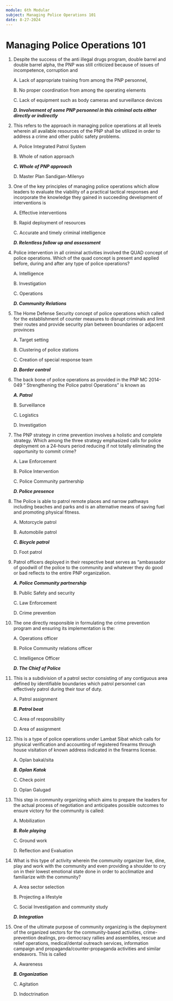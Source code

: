 ```yaml
---
module: 6th Modular
subject: Managing Police Operations 101
date: 8-27-2024
---
```


# Managing Police Operations 101

1. Despite the success of the anti illegal drugs program, double barrel and double barrel alpha, the PNP was still criticized because of issues of incompetence, corruption and

   A. Lack of appropriate training from among the PNP personnel,

   B. No proper coordination from among the operating elements

   C. Lack of equipment such as body cameras and surveillance devices

   **_D. Involvement of some PNP personnel in this criminal acts either directly or indirectly_**

2. This refers to the approach in managing police operations at all levels wherein all available resources of the PNP shall be utilized in order to address a crime and other public safety problems.

   A. Police Integrated Patrol System

   B. Whole of nation approach

   **_C. Whole of PNP approach_**

   D. Master Plan Sandigan-Milenyo

3. One of the key principles of managing police operations which allow leaders to evaluate the viability of a practical tactical responses and incorporate the knowledge they gained in succeeding development of interventions is

   A. Effective interventions

   B. Rapid deployment of resources

   C. Accurate and timely criminal intelligence

   **_D. Relentless follow up and assessment_**

4. Police intervention in all criminal activities involved the QUAD concept of police operations. Which of the quad concept is present and applied before, during and after any type of police operations?

   A. Intelligence

   B. Investigation

   C. Operations

   **_D. Community Relations_**

5. The Home Defense Security concept of police operations which called for the establishment of counter measures to disrupt criminals and limit their routes and provide security plan between boundaries or adjacent provinces

   A. Target setting

   B. Clustering of police stations

   C. Creation of special response team

   **_D. Border control_**

6. The back bone of police operations as provided in the PNP MC 2014-049 “ Strengthening the Police patrol Operations” is known as

   **_A. Patrol_**

   B. Surveillance

   C. Logistics

   D. Investigation

7. The PNP strategy in crime prevention involves a holistic and complete strategy. Which among the three strategy emphasized calls for police deployment on a 24-hours period reducing if not totally eliminating the opportunity to commit crime?

   A. Law Enforcement

   B. Police Intervention

   C. Police Community partnership

   **_D. Police presence_**

8. The Police is able to patrol remote places and narrow pathways including beaches and parks and is an alternative means of saving fuel and promoting physical fitness.

   A. Motorcycle patrol

   B. Automobile patrol

   **_C. Bicycle patrol_**

   D. Foot patrol

9. Patrol officers deployed in their respective beat serves as “ambassador of goodwill of the police to the community and whatever they do good or bad reflects to the entire PNP organization.

   **_A. Police Community partnership_**

   B. Public Safety and security

   C. Law Enforcement

   D. Crime prevention

10. The one directly responsible in formulating the crime prevention program and ensuring its implementation is the:

    A. Operations officer

    B. Police Community relations officer

    C. Intelligence Officer

    **_D. The Chief of Police_**

11. This is a subdivision of a patrol sector consisting of any contiguous area defined by identifiable boundaries which patrol personnel can effectively patrol during their tour of duty.

    A. Patrol assignment

    **_B. Patrol beat_**

    C. Area of responsibility

    D. Area of assignment

12. This is a type of police operations under Lambat Sibat which calls for physical verification and accounting of registered firearms through house visitation of known address indicated in the firearms license.

    A. Oplan bakal/sita

    **_B. Oplan Katok_**

    C. Check point

    D. Oplan Galugad

13. This step in community organizing which aims to prepare the leaders for the actual process of negotiation and anticipates possible outcomes to ensure victory for the community is called:

    A. Mobilization

    **_B. Role playing_**

    C. Ground work

    D. Reflection and Evaluation

14. What is this type of activity wherein the community organizer live, dine, play and work with the community and even providing a shoulder to cry on in their lowest emotional state done in order to acclimatize and familiarize with the community?

    A. Area sector selection

    B. Projecting a lifestyle

    C. Social Investigation and community study

    **_D. Integration_**

15. One of the ultimate purpose of community organizing is the deployment of the organized sectors for the community-based activities, crime-prevention dealings, pro-democracy rallies and assemblies, rescue and relief operations, medical/dental outreach services, information campaign and propaganda/counter-propaganda activities and similar endeavors. This is called

    A. Awareness

    **_B. Organization_**

    C. Agitation

    D. Indoctrination
